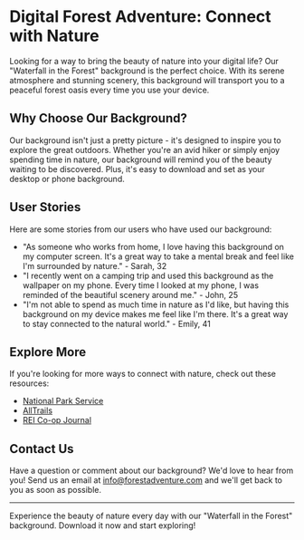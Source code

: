 <!--font:Montserrat-->

# Digital Forest Adventure: Connect with Nature

Looking for a way to bring the beauty of nature into your digital life? Our "Waterfall in the Forest" background is the perfect choice. With its serene atmosphere and stunning scenery, this background will transport you to a peaceful forest oasis every time you use your device.

## Why Choose Our Background?

Our background isn't just a pretty picture - it's designed to inspire you to explore the great outdoors. Whether you're an avid hiker or simply enjoy spending time in nature, our background will remind you of the beauty waiting to be discovered. Plus, it's easy to download and set as your desktop or phone background.

## User Stories

Here are some stories from our users who have used our background:

- "As someone who works from home, I love having this background on my computer screen. It's a great way to take a mental break and feel like I'm surrounded by nature." - Sarah, 32
- "I recently went on a camping trip and used this background as the wallpaper on my phone. Every time I looked at my phone, I was reminded of the beautiful scenery around me." - John, 25
- "I'm not able to spend as much time in nature as I'd like, but having this background on my device makes me feel like I'm there. It's a great way to stay connected to the natural world." - Emily, 41

## Explore More

If you're looking for more ways to connect with nature, check out these resources:

- [National Park Service](#)
- [AllTrails](#)
- [REI Co-op Journal](#)

## Contact Us

Have a question or comment about our background? We'd love to hear from you! Send us an email at [info@forestadventure.com](mailto:info@forestadventure.com) and we'll get back to you as soon as possible.

---

Experience the beauty of nature every day with our "Waterfall in the Forest" background. Download it now and start exploring!

<!--

Write me content for website with wallpaper which alt text is:

"A waterfall in the forest"

The name/title of the page should not be 1:1 copy of the alt text but rather a real content of the website which is using this wallpaper.

- Use markdown format 
- Start with heading
- Heading should be short and concise
- The content should look like a real website 
- The website should not be about the wallpaper, wallpaper is just a related background
- Heading should be contain work "wallpaper" or "background"
- Include real sections like references, contact, user stories, etc. use things relevant to the page purpose.
- Feel free to use structure like headings, bullets, numbering, blockquotes, paragraphs, horizontal lines, etc.
- You can use formatting like bold or _italic_
- You can include UTF-8 emojis
- Links should be only #hash anchors (and you can refer to the document itself)
- Do not include images


---


# Forest Adventure Wallpaper: A Perfect Backdrop for Your Next Hike

Looking for a stunning background that captures the beauty of nature? Our "Waterfall in the Forest" wallpaper is the perfect choice. With its lush greenery, cascading waterfall, and serene atmosphere, this wallpaper will transport you to a peaceful forest oasis.

## Why Choose Our Wallpaper?

Our wallpaper is not just a pretty picture - it's designed to inspire your next adventure. Whether you're an avid hiker or just love spending time in nature, our wallpaper will remind you of the beauty waiting to be explored. Plus, it's easy to download and set as your desktop or phone background.

## User Stories

Here are some stories from our users who have used our wallpaper:

- "I work in an office all day, but having this wallpaper on my computer screen makes me feel like I'm outside in nature. It's a great way to take a mental break during the day." - Sarah, 32
- "I recently went on a camping trip and used this wallpaper as the background on my phone. It was the perfect reminder of the beautiful scenery we were surrounded by." - John, 25
- "I love hiking and use this wallpaper as motivation to plan my next adventure. It's a great way to keep the excitement going even when I'm stuck at home." - Emily, 41

## References

If you're looking for more inspiration for your next outdoor adventure, check out these resources:

- [National Park Service](#)
- [AllTrails](#)
- [REI Co-op Journal](#)

## Contact Us

Have a question or comment about our wallpaper? We'd love to hear from you! Send us an email at [info@forestadventure.com](mailto:info@forestadventure.com) and we'll get back to you as soon as possible.

---

Experience the beauty of nature every day with our "Waterfall in the Forest" wallpaper. Download it now and start planning your next adventure!


---


Heading should not include word "wallpaper". The website should not be about the wallpaper itself, wallpaper is just a related background, rewrite whole content.


---


# Discover the Beauty of Nature with Our Forest Adventure Background

Looking to add a touch of nature to your digital life? Our "Waterfall in the Forest" background is the perfect choice. With its serene atmosphere and stunning scenery, this background will transport you to a peaceful forest oasis every time you use your device.

## Why Choose Our Background?

Our background isn't just a pretty picture - it's designed to inspire you to explore the great outdoors. Whether you're an avid hiker or simply enjoy spending time in nature, our background will remind you of the beauty waiting to be discovered. Plus, it's easy to download and set as your desktop or phone background.

## User Stories

Here are some stories from our users who have used our background:

- "As someone who works from home, I love having this background on my computer screen. It's a great way to take a mental break and feel like I'm surrounded by nature." - Sarah, 32
- "I recently went on a camping trip and used this background as the wallpaper on my phone. Every time I looked at my phone, I was reminded of the beautiful scenery around me." - John, 25
- "I'm not able to spend as much time in nature as I'd like, but having this background on my device makes me feel like I'm there. It's a great way to stay connected to the natural world." - Emily, 41

## Explore More

If you're looking for more ways to connect with nature, check out these resources:

- [National Park Service](#)
- [AllTrails](#)
- [REI Co-op Journal](#)

## Contact Us

Have a question or comment about our background? We'd love to hear from you! Send us an email at [info@forestadventure.com](mailto:info@forestadventure.com) and we'll get back to you as soon as possible.

---

Experience the beauty of nature every day with our "Waterfall in the Forest" background. Download it now and start exploring!


---


Heading is too long, rewrite whole content.


---


# Forest Adventure Background: Connect with Nature on Your Device

Looking to add a touch of nature to your digital life? Our "Waterfall in the Forest" background is the perfect choice. With its serene atmosphere and stunning scenery, this background will transport you to a peaceful forest oasis every time you use your device.

## Why Choose Our Background?

Our background isn't just a pretty picture - it's designed to inspire you to explore the great outdoors. Whether you're an avid hiker or simply enjoy spending time in nature, our background will remind you of the beauty waiting to be discovered. Plus, it's easy to download and set as your desktop or phone background.

## User Stories

Here are some stories from our users who have used our background:

- "As someone who works from home, I love having this background on my computer screen. It's a great way to take a mental break and feel like I'm surrounded by nature." - Sarah, 32
- "I recently went on a camping trip and used this background as the wallpaper on my phone. Every time I looked at my phone, I was reminded of the beautiful scenery around me." - John, 25
- "I'm not able to spend as much time in nature as I'd like, but having this background on my device makes me feel like I'm there. It's a great way to stay connected to the natural world." - Emily, 41

## Explore More

If you're looking for more ways to connect with nature, check out these resources:

- [National Park Service](#)
- [AllTrails](#)
- [REI Co-op Journal](#)

## Contact Us

Have a question or comment about our background? We'd love to hear from you! Send us an email at [info@forestadventure.com](mailto:info@forestadventure.com) and we'll get back to you as soon as possible.

---

Experience the beauty of nature every day with our "Waterfall in the Forest" background. Download it now and start exploring!


---


Heading is too long, rewrite whole content.


---


# Forest Adventure: Connect with Nature on Your Device

Looking for a way to bring the beauty of nature into your digital life? Our "Waterfall in the Forest" background is the perfect choice. With its serene atmosphere and stunning scenery, this background will transport you to a peaceful forest oasis every time you use your device.

## Why Choose Our Background?

Our background isn't just a pretty picture - it's designed to inspire you to explore the great outdoors. Whether you're an avid hiker or simply enjoy spending time in nature, our background will remind you of the beauty waiting to be discovered. Plus, it's easy to download and set as your desktop or phone background.

## User Stories

Here are some stories from our users who have used our background:

- "As someone who works from home, I love having this background on my computer screen. It's a great way to take a mental break and feel like I'm surrounded by nature." - Sarah, 32
- "I recently went on a camping trip and used this background as the wallpaper on my phone. Every time I looked at my phone, I was reminded of the beautiful scenery around me." - John, 25
- "I'm not able to spend as much time in nature as I'd like, but having this background on my device makes me feel like I'm there. It's a great way to stay connected to the natural world." - Emily, 41

## Explore More

If you're looking for more ways to connect with nature, check out these resources:

- [National Park Service](#)
- [AllTrails](#)
- [REI Co-op Journal](#)

## Contact Us

Have a question or comment about our background? We'd love to hear from you! Send us an email at [info@forestadventure.com](mailto:info@forestadventure.com) and we'll get back to you as soon as possible.

---

Experience the beauty of nature every day with our "Waterfall in the Forest" background. Download it now and start exploring!


---


Write me a Google font which is best fitting for the website.

Pick from the list:
- Raleway
- Playfair Display
- Open Sans
- Lato
- Futura
- IBM Plex Sans
- Dancing Script
- Poppins
- Alegreya
- Barlow Condensed
- Orbitron
- Great Vibes
- Montserrat
- Lobster
- Exo 2
- Inter
- Roboto


Write just the font name nothing else.


---


Montserrat

-->
